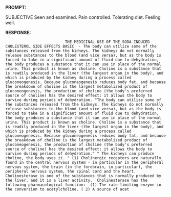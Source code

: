 **PROMPT:**

SUBJECTIVE Seen and examined. Pain controlled. Tolerating diet. Feeling well. 

**RESPONSE:**

                              THE MEDICINAL USE OF THE SODA INDUCED CHOLESTEROL SIDE EFFECTS BASIC  - The body can utilize some of the substances released from the kidneys. The kidneys do not normally release substances to the blood (and vice versa), but as the body is forced to take in a significant amount of fluid due to dehydration, the body produces a substance that it can use in place of the normal urine. This product is known as choline. Choline is a substance that is readily produced in the liver (the largest organ in the body), and which is produced by the kidney during a process called gluconeogenesis. Because gluconeogenesis reduces body fat, and because the breakdown of choline is the largest metabolized product of gluconeogenesis, the production of choline (the body's preferred source of choline) has the desired effect: it allows the body to survive during periods of dehydration. "The body can utilize some of the substances released from the kidneys. The kidneys do not normally release substances to the blood (and vice versa), but as the body is forced to take in a significant amount of fluid due to dehydration, the body produces a substance that it can use in place of the normal urine. This product is known as choline. Choline is a substance that is readily produced in the liver (the largest organ in the body), and which is produced by the kidney during a process called gluconeogenesis. Because gluconeogenesis reduces body fat, and because the breakdown of choline is the largest metabolized product of gluconeogenesis, the production of choline (the body's preferred source of choline) has the desired effect: it allows the body to survive during periods of dehydration." " The kidneys can produce choline, the body uses it. " (1) Cholinergic receptors are naturally found in the central nervous system - in particular in the peripheral nervous system, the brain (in the forebrain, in particular), the peripheral nervous system, the spinal cord and the heart. Cholinesterase is one of the substances that is normally produced by the liver, and it is a liver activity.  Cholinesterase has the following pharmacological function:  (1) The rate-limiting enzyme in the conversion to acetylcholine. ( 2) A source of acet